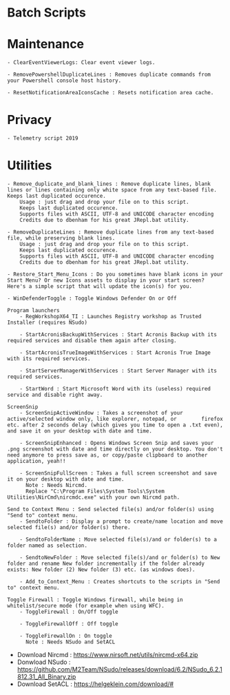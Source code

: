 # Batch Scripts
# Maintenance
    - ClearEventViewerLogs: Clear event viewer logs.

    - RemovePowershellDuplicateLines : Removes duplicate commands from your Powershell console host history.

    - ResetNotificationAreaIconsCache : Resets notification area cache.

# Privacy
    - Telemetry script 2019

# Utilities
    - Remove_duplicate_and_blank_lines : Remove duplicate lines, blank lines or lines containing only white space from any text-based file. Keeps last duplicated occurence.
        Usage : just drag and drop your file on to this script.
        Keeps last duplicated occurence.
        Supports files with ASCII, UTF-8 and UNICODE character encoding
        Credits due to dbenham for his great JRepl.bat utility. 
    
    - RemoveDuplicateLines : Remove duplicate lines from any text-based file, while preserving blank lines.
        Usage : just drag and drop your file on to this script.
        Keeps last duplicated occurence.
        Supports files with ASCII, UTF-8 and UNICODE character encoding
        Credits due to dbenham for his great JRepl.bat utility. 
    
    - Restore_Start_Menu_Icons : Do you sometimes have blank icons in your Start Menu? Or new Icons assets to display in your start screen? Here's a simple script that will update the icon(s) for you.
    
    - WinDefenderToggle : Toggle Windows Defender On or Off
    
    Program launchers
        - RegWorkshopX64_TI : Launches Registry workshop as Trusted Installer (requires NSudo)
    
        - StartAcronisBackupWithServices : Start Acronis Backup with its required services and disable them again after closing.
        
        - StartAcronisTrueImageWithServices : Start Acronis True Image with its required services.
        
        - StartServerManagerWithServices : Start Server Manager with its required services.
        
        - StartWord : Start Microsoft Word with its (useless) required service and disable right away.
    
    ScreenSnip
        - ScreenSnipActiveWindow : Takes a screenshot of your active/selected window only, like explorer, notepad, or        firefox etc. after 2 seconds delay (which gives you time to open a .txt even), and save it on your desktop with date and time. 
        
        - ScreenSnipEnhanced : Opens Windows Screen Snip and saves your .png screenshot with date and time directly on your desktop. You don't need anymore to press save as, or copy/paste clipboard to another application, yeah!!
        
        - ScreenSnipFullScreen : Takes a full screen screenshot and save it on your desktop with date and time. 
          Note : Needs Nircmd. 
          Replace "C:\Program Files\System Tools\System Utilities\NirCmd\nircmdc.exe" with your own Nircmd path.
    
    Send to Context Menu : Send selected file(s) and/or folder(s) using "Send to" context menu.
        - SendtoFolder : Display a prompt to create/name location and move selected file(s) and/or folder(s) there.
        
        - SendtoFolderName : Move selected file(s)/and or folder(s) to a folder named as selection.
        
        - SendtoNewFolder : Move selected file(s)/and or folder(s) to New folder and rename New folder incrementally if the folder already exists: New folder (2) New folder (3) etc. (as windows does).
        
        - Add_to_Context_Menu : Creates shortcuts to the scripts in "Send to" context menu.
    
    Toggle Firewall : Toggle Windows firewall, while being in whitelist/secure mode (for example when using WFC).
        - ToggleFirewall : On/Off toggle
        
        - ToggleFirewallOff : Off toggle
        
        - ToggleFirewallOn : On toggle
          Note : Needs NSudo and SetACL
  
  
- Download Nircmd : https://www.nirsoft.net/utils/nircmd-x64.zip
- Donwload NSudo : https://github.com/M2Team/NSudo/releases/download/6.2/NSudo_6.2.1812.31_All_Binary.zip
- Download SetACL : https://helgeklein.com/download/#
